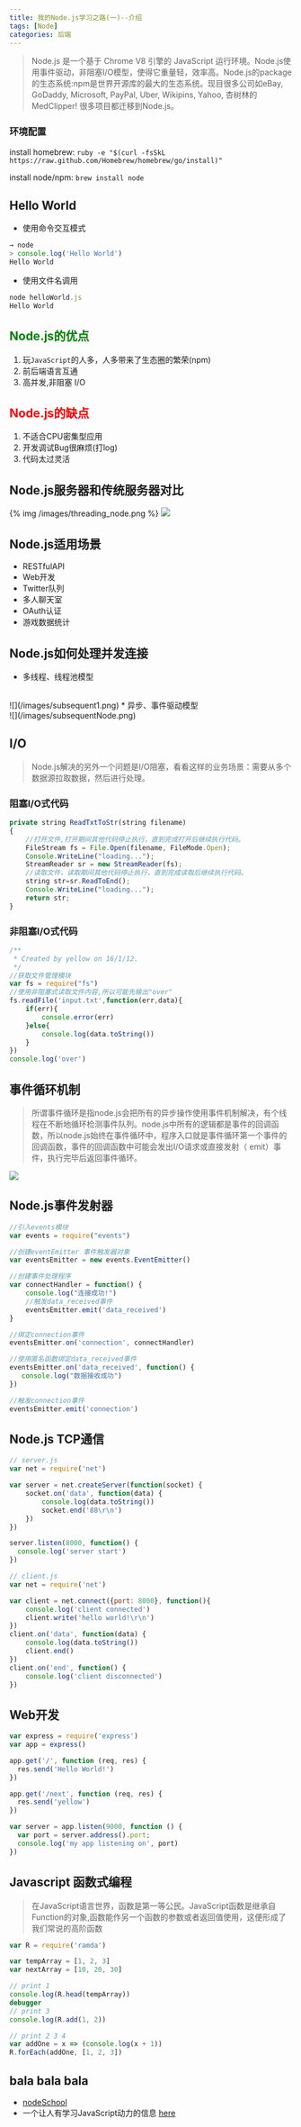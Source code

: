 ```yaml
---
title: 我的Node.js学习之路(一)--介绍
tags: [Node]
categories: 后端
---
```


> Node.js 是一个基于 Chrome V8 引擎的 JavaScript 运行环境。Node.js使用事件驱动，非阻塞I/O模型，使得它重量轻，效率高。Node.js的package的生态系统:npm是世界开源库的最大的生态系统。现目很多公司如eBay, GoDaddy, Microsoft, PayPal, Uber, Wikipins, Yahoo, 杏树林的MedClipper! 很多项目都迁移到Node.js。


### 环境配置

install homebrew: `ruby -e "$(curl -fsSkL https://raw.github.com/Homebrew/homebrew/go/install)"`

install node/npm: `brew install node`

## Hello World
* 使用命令交互模式

```JavaScript
→ node
> console.log('Hello World')
Hello World
```

* 使用文件名调用

```JavaScript
node helloWorld.js
Hello World
```


## <font color='green'>Node.js的优点</font>

1. 玩`JavaScript`的人多，人多带来了生态圈的繁荣(npm)
2. 前后端语言互通
3. 高并发,非阻塞 I/O

## <font color='red'>Node.js的缺点</font>

1. 不适合CPU密集型应用
2. 开发调试Bug很麻烦(打log)
3. 代码太过灵活



## Node.js服务器和传统服务器对比

{% img /images/threading_node.png %}
![](/images/threading_java.png)


## Node.js适用场景
* RESTfulAPI
* Web开发
* Twitter队列
* 多人聊天室
* OAuth认证
* 游戏数据统计


## Node.js如何处理并发连接
* 多线程、线程池模型
<br/>
![](/images/subsequent1.png)
* 异步、事件驱动模型
<br/>
![](/images/subsequentNode.png)



## I/O
>Node.js解决的另外一个问题是I/O阻塞，看看这样的业务场景：需要从多个数据源拉取数据，然后进行处理。

### 阻塞I/O式代码

```JavaScript
private string ReadTxtToStr(string filename)
{
    //打开文件,打开期间其他代码停止执行，直到完成打开后继续执行代码。
    FileStream fs = File.Open(filename, FileMode.Open);
    Console.WriteLine("loading...");
    StreamReader sr = new StreamReader(fs);
    //读取文件，读取期间其他代码停止执行，直到完成读取后继续执行代码。
    string str=sr.ReadToEnd();
    Console.WriteLine("loading...");
    return str;
}
```


### 非阻塞I/O式代码

```JavaScript
/**
 * Created by yellow on 16/1/12.
 */
//获取文件管理模块
var fs = require("fs")
//使用非阻塞式读取文件内容,所以可能先输出"over"
fs.readFile('input.txt',function(err,data){
    if(err){
        console.error(err)
    }else{
        console.log(data.toString())
    }
})
console.log('over')
```


## 事件循环机制
> 所谓事件循环是指node.js会把所有的异步操作使用事件机制解决，有个线程在不断地循环检测事件队列。node.js中所有的逻辑都是事件的回调函数，所以node.js始终在事件循环中，程序入口就是事件循环第一个事件的回调函数，事件的回调函数中可能会发出I/O请求或直接发射（ emit）事件，执行完毕后返回事件循环。


![](/images/eventLoop.png.png)


## Node.js事件发射器

```JavaScript
//引入events模块
var events = require("events")

//创建eventEmitter 事件触发器对象
var eventsEmitter = new events.EventEmitter()

//创建事件处理程序
var connectHandler = function() {
    console.log("连接成功!")
    //触发data_received事件
    eventsEmitter.emit('data_received')
}

//绑定connection事件
eventsEmitter.on('connection', connectHandler)

//使用匿名函数绑定data_received事件
eventsEmitter.on('data_received', function() {
   console.log("数据接收成功")
})

//触发connection事件
eventsEmitter.emit('connection')
```


## Node.js TCP通信

```JavaScript
// server.js
var net = require('net')

var server = net.createServer(function(socket) {
    socket.on('data', function(data) {
        console.log(data.toString())
        socket.end('88\r\n')
    })
})

server.listen(8000, function() {
  console.log('server start')
})
```



```JavaScript
// client.js
var net = require('net')

var client = net.connect({port: 8000}, function(){
    console.log('client connected')
    client.write('hello world!\r\n')
})
client.on('data', function(data) {
    console.log(data.toString())
    client.end()
})
client.on('end', function() {
    console.log('client disconnected')
})
```


## Web开发

```JavaScript
var express = require('express')
var app = express()

app.get('/', function (req, res) {
  res.send('Hello World!')
})

app.get('/next', function (req, res) {
  res.send('yellow')
})

var server = app.listen(9000, function () {
  var port = server.address().port;
  console.log('my app listening on', port)
})
```


## Javascript 函数式编程

> 在JavaScript语言世界，函数是第一等公民。JavaScript函数是继承自Function的对象,函数能作另一个函数的参数或者返回值使用，这便形成了我们常说的高阶函数



```JavaScript
var R = require('ramda')

var tempArray = [1, 2, 3]
var nextArray = [10, 20, 30]

// print 1
console.log(R.head(tempArray))
debugger
// print 3
console.log(R.add(1, 2))

// print 2 3 4
var addOne = x => (console.log(x + 1))
R.forEach(addOne, [1, 2, 3])

```


## bala bala bala

* [nodeSchool](http://nodeschool.io/)
* 一个让人有学习JavaScript动力的信息 [here](http://blog.jobbole.com/98977/)
